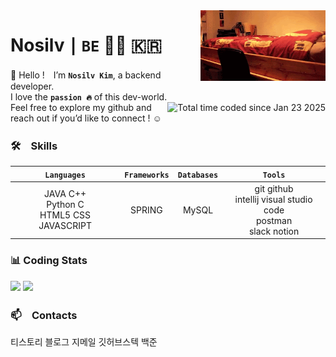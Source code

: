 <img align="right" alt="programmer's bed GIF" src="https://raw.githubusercontent.com/learner-nosilv/learner-nosilv/main/img/wannabe-home.gif" width="200" />

# Nosilv ∣ ` BE ` 👩🏻 🇰🇷
🐥 Hello !　I’m **`Nosilv Kim`**, a backend developer.  
I love the **`passion 🔥`** of this dev-world.  
<a href="https://wakatime.com/@nosilv"><img align="right" src="https://nosilv-wakatime-ho-64.deno.dev/api/badge?style=for-the-badge&label=Code+Hours&labelColor=ffbb00&color=ffbb00" alt="Total time coded since Jan 23 2025"></a>
Feel free to explore my github and reach out if you’d like to connect ! ☺️

### 🛠️　Skills
|`Languages`|`Frameworks`|`Databases`|`Tools`|
|:--:|:--:|:--:|:--:|
|JAVA C++ </br> Python C </br> HTML5 CSS JAVASCRIPT|SPRING|MySQL|git github </br> intellij visual studio code </br> postman </br> slack notion|

### 📊 Coding Stats
<p>
  <img height="180em" src="https://github-readme-stats.vercel.app/api?username=learner-nosilv&count_private=true&include_all_commits=true&show_icons=true&theme=vision-friendly-dark&custom_title=GitHub+Stats&title_color=FFFFFF&icon_color=ffbb00&hide_border=true">
  <img height="180em" src="https://github-readme-stats.vercel.app/api/top-langs/?username=learner-nosilv&langs_count=6&layout=compact&title_color=FFFFFF&text_color=FFFFFF&bg_color=000000&hide_border=true">
 </p>  
 
### 📫　Contacts
티스토리 블로그 지메일 
깃허브스텍 백준 

<!--START_SECTION:waka-->

<!--END_SECTION:waka-->


<!---
learner-nosilv/learner-nosilv is a ✨ special ✨ repository because its `README.md` (this file) appears on your GitHub profile.
You can click the Preview link to take a look at your changes.
--->



